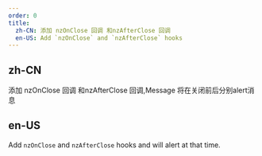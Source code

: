 ```yaml
---
order: 0
title:
  zh-CN: 添加 nzOnClose 回调 和nzAfterClose 回调
  en-US: Add `nzOnClose` and `nzAfterClose` hooks
---
```


## zh-CN

添加 nzOnClose 回调 和nzAfterClose 回调,Message 将在关闭前后分别alert消息

## en-US

Add `nzOnClose` and `nzAfterClose` hooks and  will alert at that time.